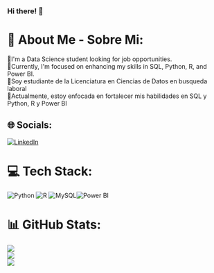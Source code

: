 ### Hi there!  👋

<!--
**NoeAvalos/NoeAvalos** is a ✨ _special_ ✨ repository because its `README.md` (this file) appears on your GitHub profile.

Here are some ideas to get you started:

- 🔭 I’m currently working on ...
- 🌱 I’m currently learning ...
- 👯 I’m looking to collaborate on ...
- 🤔 I’m looking for help with ...
- 💬 Ask me about ...
- 📫 How to reach me: ...
- 😄 Pronouns: ...
- ⚡ Fun fact: ...
-->

# 💫 About Me - Sobre Mi:
👋I'm a Data Science student looking for job opportunities.<br>🌱Currently, I'm focused on enhancing my skills in SQL, Python, R, and Power BI.<br>👋Soy estudiante de la Licenciatura en Ciencias de Datos en busqueda laboral<br>🌱Actualmente, estoy enfocada en fortalecer mis habilidades en SQL y Python, R y Power BI


## 🌐 Socials:
[![LinkedIn](https://img.shields.io/badge/LinkedIn-%230077B5.svg?logo=linkedin&logoColor=white)](https://linkedin.com/in/https://www.linkedin.com/in/noeliaavalosdatascience/) 

# 💻 Tech Stack:
![Python](https://img.shields.io/badge/python-3670A0?style=for-the-badge&logo=python&logoColor=ffdd54) ![R](https://img.shields.io/badge/r-%23276DC3.svg?style=for-the-badge&logo=r&logoColor=white) ![MySQL](https://img.shields.io/badge/mysql-%2300f.svg?style=for-the-badge&logo=mysql&logoColor=white)![Power BI](https://img.shields.io/badge/Power%20BI-%23F2C811.svg?style=for-the-badge&logo=powerbi&logoColor=white)
# 📊 GitHub Stats:

![](https://github-readme-stats.vercel.app/api?username=NoeAvalos&theme=gruvbox&hide_border=false)<br/>
![](https://github-readme-streak-stats.herokuapp.com/?user=NoeAvalos&theme=gruvbox&hide_border=false)<br/>
![](https://github-readme-stats.vercel.app/api/top-langs/?username=NoeAvalos&theme=gruvbox&hide_border=false)



<!-- Proudly created with GPRM ( https://gprm.itsvg.in ) -->
